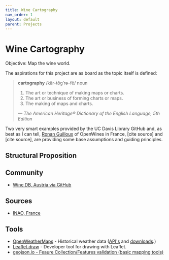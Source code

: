 ```yaml
---
title: Wine Cartography
nav_order: 1
layout: default
parent: Projects
---
```


# Wine Cartography

Objective: Map the wine world.

The aspirations for this project are as board as the topic itself is defined:

> **cartography** /kär-tŏg′rə-fē/
> noun
> 1. The art or technique of making maps or charts.
> 2. The art or business of forming charts or maps.
> 3. The making of maps and charts.
> 
> — _The American Heritage® Dictionary of the English Language, 5th Edition_

Two very smart examples provided by the UC Davis Library GitHub and, as best as I can tell, [Ronan Guilloux](https://github.com/ronanguilloux) of OpenWines in France, [cite source] and [cite source], are providing some base assumptions and guiding principles. 



## Structural Proposition

## Community
 - [Wine DB, Austria via GitHub](https://github.com/openwine)

## Sources
 - [INAO, France](https://www.inao.gouv.fr/eng/Publications/Donnees-et-cartes/Informations-geographiques)

## Tools

- [OpenWeatherMaps](https://openweathermap.org/history) - Historical weather data ([API's](https://openweathermap.org/api#history) and [downloads](https://openweathermap.org/history-bulk#examples).)
- [Leaflet.draw](https://github.com/Leaflet/Leaflet.draw#readme) - Developer tool for drawing with Leaflet.
- [geojson.io - Feaure Collection/Features validation (basic mapping tools)](http://geojson.io)
